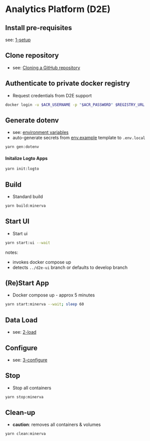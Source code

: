 # Analytics Platform (D2E)

## Install pre-requisites
see: [1-setup](docs/1-setup/README.md)

## Clone repository
- see: [Cloning a GitHub repository](https://docs.github.com/en/repositories/creating-and-managing-repositories/cloning-a-repository)

## Authenticate to private docker registry
- Request credentials from D2E support
```bash
docker login -u $ACR_USERNAME -p "$ACR_PASSWORD" $REGISTRY_URL
```

## Generate dotenv
- see: [environment variables](docs/1-setup/environment-variables.md)
- auto-generate secrets from [env.example](env.example) template to `.env.local`
```bash
yarn gen:dotenv
```
#### Initalize Logto Apps
```bash
yarn init:logto
```
## Build
- Standard build
```bash
yarn build:minerva
```

## Start UI
- Start ui
```bash
yarn start:ui --wait
```
notes:
- invokes docker compose up
- detects `../d2e-ui` branch or defaults to develop branch

## (Re)Start App
- Docker compose up - approx 5 minutes
```bash
yarn start:minerva --wait; sleep 60
```

## Data Load
- see: [2-load](docs/2-load)

## Configure
- see: [3-configure](docs/3-configure)

## Stop
- Stop all containers
```bash
yarn stop:minerva
```

## Clean-up
- **caution**: removes all containers & volumes
```bash
yarn clean:minerva
```